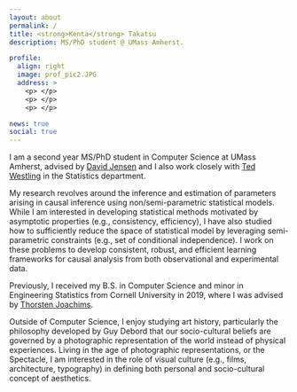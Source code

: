 ```yaml
---
layout: about
permalink: /
title: <strong>Kenta</strong> Takatsu
description: MS/PhD student @ UMass Amherst.

profile:
  align: right
  image: prof_pic2.JPG
  address: >
    <p> </p>
    <p> </p>
    <p> </p>

news: true
social: true
---
```


I am a second year MS/PhD student in Computer Science at UMass Amherst, 
advised by [David Jensen](https://groups.cs.umass.edu/jensen/) and I also work closely with [Ted Westling](https://tedwestling.com/) in the Statistics department.

My research revolves around the inference and estimation of parameters arising in causal inference using 
non/semi-parametric statistical models. While I am interested in developing statistical methods motivated by asymptotic properties 
(e.g., consistency, efficiency), I have also studied how to sufficiently reduce the space of statistical model
by leveraging semi-parametric constraints (e.g., set of conditional independence). 
I work on these problems to develop consistent, robust, and efficient learning frameworks for causal analysis from both observational and experimental data.

Previously, I received my B.S. in Computer Science and minor in Engineering Statistics from Cornell University in 2019, 
where I was advised by [Thorsten Joachims](https://www.cs.cornell.edu/people/tj/).  

Outside of Computer Science, I enjoy studying art history, particularly the philosophy developed by Guy Debord 
that our socio-cultural beliefs are governed by a photographic representation of the world instead of physical experiences. 
Living in the age of photographic representations, or the Spectacle, I am interested in the role of visual culture 
(e.g., films, architecture, typography) in defining both personal and socio-cultural concept of aesthetics. 
